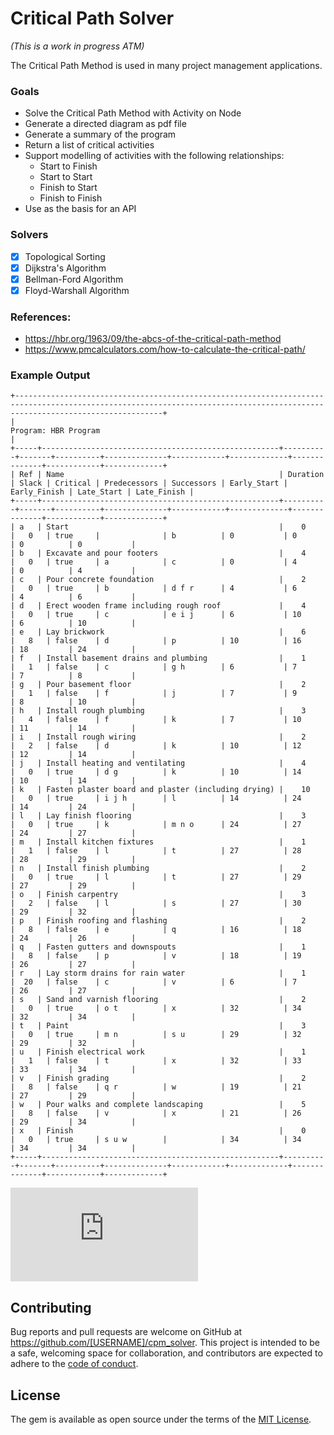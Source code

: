 # Critical Path Solver

*(This is a work in progress ATM)*

The Critical Path Method is used in many project management applications.

### Goals
- Solve the Critical Path Method with Activity on Node
- Generate a directed diagram as pdf file
- Generate a summary of the program
- Return a list of critical activities
- Support modelling of activities with the following relationships:
    - Start to Finish
    - Start to Start
    - Finish to Start
    - Finish to Finish
- Use as the basis for an API

### Solvers
- [x] Topological Sorting
- [x] Dijkstra's Algorithm
- [x] Bellman-Ford Algorithm
- [x] Floyd-Warshall Algorithm

### References:
- https://hbr.org/1963/09/the-abcs-of-the-critical-path-method
- https://www.pmcalculators.com/how-to-calculate-the-critical-path/

### Example Output
```text
+-----------------------------------------------------------------------------------------------------------------------------------------------------------------------------+
|                                                                            Program: HBR Program                                                                             |
+-----+-----------------------------------------------------+----------+-------+----------+--------------+------------+-------------+--------------+------------+-------------+
| Ref | Name                                                | Duration | Slack | Critical | Predecessors | Successors | Early_Start | Early_Finish | Late_Start | Late_Finish |
+-----+-----------------------------------------------------+----------+-------+----------+--------------+------------+-------------+--------------+------------+-------------+
| a   | Start                                               |    0     |   0   | true     |              | b          | 0           | 0            | 0          | 0           |
| b   | Excavate and pour footers                           |    4     |   0   | true     | a            | c          | 0           | 4            | 0          | 4           |
| c   | Pour concrete foundation                            |    2     |   0   | true     | b            | d f r      | 4           | 6            | 4          | 6           |
| d   | Erect wooden frame including rough roof             |    4     |   0   | true     | c            | e i j      | 6           | 10           | 6          | 10          |
| e   | Lay brickwork                                       |    6     |   8   | false    | d            | p          | 10          | 16           | 18         | 24          |
| f   | Install basement drains and plumbing                |    1     |   1   | false    | c            | g h        | 6           | 7            | 7          | 8           |
| g   | Pour basement floor                                 |    2     |   1   | false    | f            | j          | 7           | 9            | 8          | 10          |
| h   | Install rough plumbing                              |    3     |   4   | false    | f            | k          | 7           | 10           | 11         | 14          |
| i   | Install rough wiring                                |    2     |   2   | false    | d            | k          | 10          | 12           | 12         | 14          |
| j   | Install heating and ventilating                     |    4     |   0   | true     | d g          | k          | 10          | 14           | 10         | 14          |
| k   | Fasten plaster board and plaster (including drying) |    10    |   0   | true     | i j h        | l          | 14          | 24           | 14         | 24          |
| l   | Lay finish flooring                                 |    3     |   0   | true     | k            | m n o      | 24          | 27           | 24         | 27          |
| m   | Install kitchen fixtures                            |    1     |   1   | false    | l            | t          | 27          | 28           | 28         | 29          |
| n   | Install finish plumbing                             |    2     |   0   | true     | l            | t          | 27          | 29           | 27         | 29          |
| o   | Finish carpentry                                    |    3     |   2   | false    | l            | s          | 27          | 30           | 29         | 32          |
| p   | Finish roofing and flashing                         |    2     |   8   | false    | e            | q          | 16          | 18           | 24         | 26          |
| q   | Fasten gutters and downspouts                       |    1     |   8   | false    | p            | v          | 18          | 19           | 26         | 27          |
| r   | Lay storm drains for rain water                     |    1     |  20   | false    | c            | v          | 6           | 7            | 26         | 27          |
| s   | Sand and varnish flooring                           |    2     |   0   | true     | o t          | x          | 32          | 34           | 32         | 34          |
| t   | Paint                                               |    3     |   0   | true     | m n          | s u        | 29          | 32           | 29         | 32          |
| u   | Finish electrical work                              |    1     |   1   | false    | t            | x          | 32          | 33           | 33         | 34          |
| v   | Finish grading                                      |    2     |   8   | false    | q r          | w          | 19          | 21           | 27         | 29          |
| w   | Pour walks and complete landscaping                 |    5     |   8   | false    | v            | x          | 21          | 26           | 29         | 34          |
| x   | Finish                                              |    0     |   0   | true     | s u w        |            | 34          | 34           | 34         | 34          |
+-----+-----------------------------------------------------+----------+-------+----------+--------------+------------+-------------+--------------+------------+-------------+
```

![HBR Program.pdf](https://github.com/user-attachments/files/17474682/HBR.Program.pdf)

## Contributing

Bug reports and pull requests are welcome on GitHub at https://github.com/[USERNAME]/cpm_solver. This project is intended to be a safe, welcoming space for collaboration, and contributors are expected to adhere to the [code of conduct](https://github.com/[USERNAME]/cpm_solver/blob/master/CODE_OF_CONDUCT.md).

## License

The gem is available as open source under the terms of the [MIT License](https://opensource.org/licenses/MIT).
